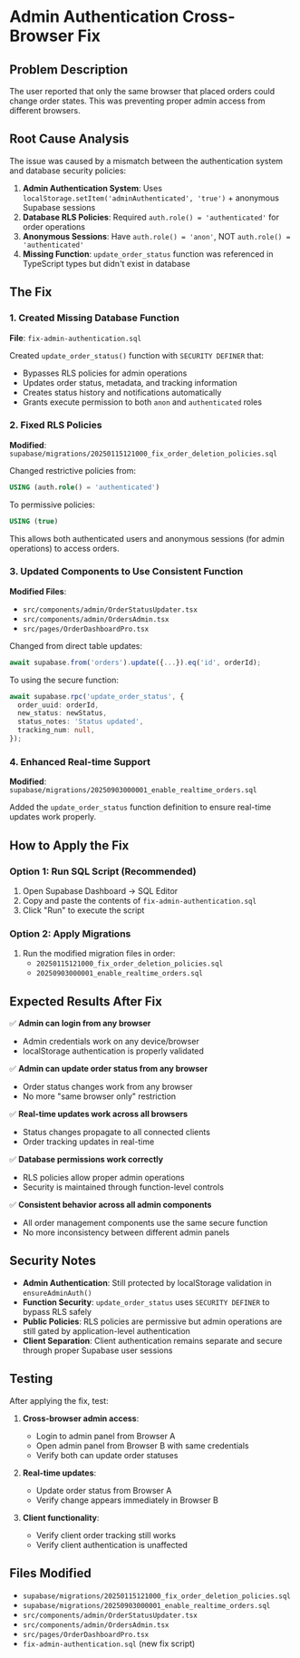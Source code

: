 # Admin Authentication Cross-Browser Fix

## Problem Description

The user reported that only the same browser that placed orders could change order states. This was preventing proper admin access from different browsers.

## Root Cause Analysis

The issue was caused by a mismatch between the authentication system and database security policies:

1. **Admin Authentication System**: Uses `localStorage.setItem('adminAuthenticated', 'true')` + anonymous Supabase sessions
2. **Database RLS Policies**: Required `auth.role() = 'authenticated'` for order operations
3. **Anonymous Sessions**: Have `auth.role() = 'anon'`, NOT `auth.role() = 'authenticated'`
4. **Missing Function**: `update_order_status` function was referenced in TypeScript types but didn't exist in database

## The Fix

### 1. Created Missing Database Function

**File**: `fix-admin-authentication.sql`

Created `update_order_status()` function with `SECURITY DEFINER` that:
- Bypasses RLS policies for admin operations
- Updates order status, metadata, and tracking information
- Creates status history and notifications automatically
- Grants execute permission to both `anon` and `authenticated` roles

### 2. Fixed RLS Policies

**Modified**: `supabase/migrations/20250115121000_fix_order_deletion_policies.sql`

Changed restrictive policies from:
```sql
USING (auth.role() = 'authenticated')
```

To permissive policies:
```sql
USING (true)
```

This allows both authenticated users and anonymous sessions (for admin operations) to access orders.

### 3. Updated Components to Use Consistent Function

**Modified Files**:
- `src/components/admin/OrderStatusUpdater.tsx`
- `src/components/admin/OrdersAdmin.tsx` 
- `src/pages/OrderDashboardPro.tsx`

Changed from direct table updates:
```typescript
await supabase.from('orders').update({...}).eq('id', orderId);
```

To using the secure function:
```typescript
await supabase.rpc('update_order_status', {
  order_uuid: orderId,
  new_status: newStatus,
  status_notes: 'Status updated',
  tracking_num: null,
});
```

### 4. Enhanced Real-time Support

**Modified**: `supabase/migrations/20250903000001_enable_realtime_orders.sql`

Added the `update_order_status` function definition to ensure real-time updates work properly.

## How to Apply the Fix

### Option 1: Run SQL Script (Recommended)
1. Open Supabase Dashboard → SQL Editor
2. Copy and paste the contents of `fix-admin-authentication.sql`
3. Click "Run" to execute the script

### Option 2: Apply Migrations
1. Run the modified migration files in order:
   - `20250115121000_fix_order_deletion_policies.sql`
   - `20250903000001_enable_realtime_orders.sql`

## Expected Results After Fix

✅ **Admin can login from any browser**
- Admin credentials work on any device/browser
- localStorage authentication is properly validated

✅ **Admin can update order status from any browser**
- Order status changes work from any browser
- No more "same browser only" restriction

✅ **Real-time updates work across all browsers**
- Status changes propagate to all connected clients
- Order tracking updates in real-time

✅ **Database permissions work correctly**
- RLS policies allow proper admin operations
- Security is maintained through function-level controls

✅ **Consistent behavior across all admin components**
- All order management components use the same secure function
- No more inconsistency between different admin panels

## Security Notes

- **Admin Authentication**: Still protected by localStorage validation in `ensureAdminAuth()`
- **Function Security**: `update_order_status` uses `SECURITY DEFINER` to bypass RLS safely
- **Public Policies**: RLS policies are permissive but admin operations are still gated by application-level authentication
- **Client Separation**: Client authentication remains separate and secure through proper Supabase user sessions

## Testing

After applying the fix, test:

1. **Cross-browser admin access**:
   - Login to admin panel from Browser A
   - Open admin panel from Browser B with same credentials
   - Verify both can update order statuses

2. **Real-time updates**:
   - Update order status from Browser A
   - Verify change appears immediately in Browser B

3. **Client functionality**:
   - Verify client order tracking still works
   - Verify client authentication is unaffected

## Files Modified

- `supabase/migrations/20250115121000_fix_order_deletion_policies.sql`
- `supabase/migrations/20250903000001_enable_realtime_orders.sql`
- `src/components/admin/OrderStatusUpdater.tsx`
- `src/components/admin/OrdersAdmin.tsx`
- `src/pages/OrderDashboardPro.tsx`
- `fix-admin-authentication.sql` (new fix script)
